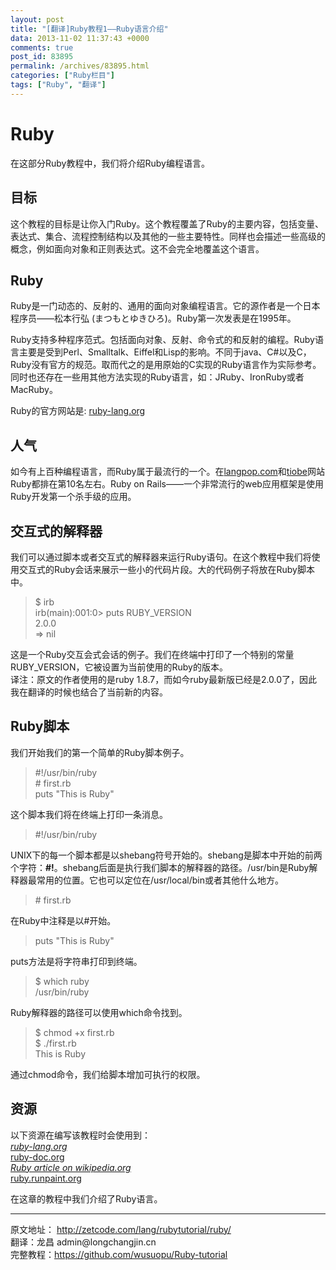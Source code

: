 ```yaml
---
layout: post
title: "[翻译]Ruby教程1——Ruby语言介绍"
data: 2013-11-02 11:37:43 +0000
comments: true
post_id: 83895
permalink: /archives/83895.html
categories: ["Ruby栏目"]
tags: ["Ruby", "翻译"]
---
```


<h1>Ruby</h1>
<p>在这部分Ruby教程中，我们将介绍Ruby编程语言。</p>
<h2>目标</h2>
<p>这个教程的目标是让你入门Ruby。这个教程覆盖了Ruby的主要内容，包括变量、表达式、集合、流程控制结构以及其他的一些主要特性。同样也会描述一些高级的概念，例如面向对象和正则表达式。这不会完全地覆盖这个语言。</p>
<h2>Ruby</h2>
<p>Ruby是一门动态的、反射的、通用的面向对象编程语言。它的源作者是一个日本程序员——松本行弘 (まつもとゆきひろ)。Ruby第一次发表是在1995年。</p>
<p>Ruby支持多种程序范式。包括面向对象、反射、命令式的和反射的编程。Ruby语言主要是受到Perl、Smalltalk、Eiffel和Lisp的影响。不同于java、C#以及C，Ruby没有官方的规范。取而代之的是用原始的C实现的Ruby语言作为实际参考。同时也还存在一些用其他方法实现的Ruby语言，如：JRuby、IronRuby或者MacRuby。</p>
<p>Ruby的官方网站是: <a href="htp://ruby-lang.org">ruby-lang.org</a></p>
<h2>人气</h2>
<p>如今有上百种编程语言，而Ruby属于最流行的一个。在<a href="http://langpop.com">langpop.com</a>和<a href="http://www.tiobe.com/index.php/content/paperinfo/tpci/index.html">tiobe</a>网站Ruby都排在第10名左右。Ruby on Rails——一个非常流行的web应用框架是使用Ruby开发第一个杀手级的应用。</p>
<h2>交互式的解释器</h2>
<p>我们可以通过脚本或者交互式的解释器来运行Ruby语句。在这个教程中我们将使用交互式的Ruby会话来展示一些小的代码片段。大的代码例子将放在Ruby脚本中。</p>
<blockquote>
<p>$ irb<br>
  irb(main):001:0&gt; puts RUBY_VERSION<br>
  2.0.0<br>
  =&gt; nil  </p>
</blockquote>
<p>这是一个Ruby交互会式会话的例子。我们在终端中打印了一个特别的常量RUBY_VERSION，它被设置为当前使用的Ruby的版本。<br>
译注：原文的作者使用的是ruby 1.8.7，而如今ruby最新版已经是2.0.0了，因此我在翻译的时候也结合了当前新的内容。</p>
<h2>Ruby脚本</h2>
<p>我们开始我们的第一个简单的Ruby脚本例子。  </p>
<blockquote>
<p>#!/usr/bin/ruby<br>
 # first.rb<br>
 puts "This is Ruby"  </p>
</blockquote>
<p>这个脚本我们将在终端上打印一条消息。</p>
<blockquote>
<p>#!/usr/bin/ruby</p>
</blockquote>
<p>UNIX下的每一个脚本都是以shebang符号开始的。shebang是脚本中开始的前两个字符：<strong>#!</strong>。shebang后面是执行我们脚本的解释器的路径。/usr/bin是Ruby解释器最常用的位置。它也可以定位在/usr/local/bin或者其他什么地方。</p>
<blockquote>
<p># first.rb  </p>
</blockquote>
<p>在Ruby中注释是以#开始。</p>
<blockquote>
<p>puts "This is Ruby" </p>
</blockquote>
<p>puts方法是将字符串打印到终端。</p>
<blockquote>
<p>$ which ruby<br>
 /usr/bin/ruby  </p>
</blockquote>
<p>Ruby解释器的路径可以使用which命令找到。</p>
<blockquote>
<p>$ chmod +x first.rb<br>
 $ ./first.rb<br>
 This is Ruby  </p>
</blockquote>
<p>通过chmod命令，我们给脚本增加可执行的权限。</p>
<h2>资源</h2>
<p>以下资源在编写该教程时会使用到：<br>
<em> <a href="http://www.ruby-lang.org/">ruby-lang.org</a><br>
</em> <a href="http://ruby-doc.org/">ruby-doc.org</a><br>
<em> <a href="http://en.wikipedia.org/wiki/Ruby_(programming_language)">Ruby article on wikipedia.org</a><br>
</em> <a href="http://ruby.runpaint.org/">ruby.runpaint.org</a></p>
<p>在这章的教程中我们介绍了Ruby语言。  </p>
<hr>
<p>原文地址： <a href="http://zetcode.com/lang/rubytutorial/ruby/">http://zetcode.com/lang/rubytutorial/ruby/</a><br>
翻译：龙昌  admin@longchangjin.cn<br>
完整教程：<a href="https://github.com/wusuopu/Ruby-tutorial">https://github.com/wusuopu/Ruby-tutorial</a>  </p>
